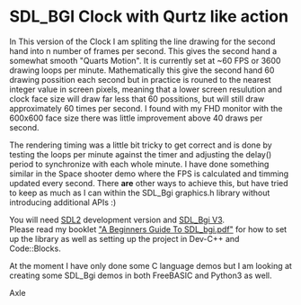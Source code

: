 # SDL_BGI Clock with Qurtz like action

In This version of the Clock I am spliting the line drawing for the second hand into n number of frames per second. This gives the second hand a somewhat smooth "Quarts Motion". It is currently set at ~60 FPS or 3600 drawing loops per minute. Mathematically this give the second hand 60 drawing possition each second but in practice is rouned to the nearest integer value in screen pixels, meaning that a lower screen resulution and clock face size will draw far less that 60 possitions, but will still draw approximately 60 times per second. I found with my FHD monitor with the 600x600 face size there was little improvement above 40 draws per second.
  
The rendering timing was a little bit tricky to get correct and is done by testing the loops per minute against the timer and adjusting the delay() period to synchronize with each whole minute. I have done something similar in the Space shooter demo where the FPS is calculated and timming updated every second.
There **are** other ways to achieve this, but have tried to keep as much as I can within the SDL_Bgi graphics.h library without introducing additional APIs :)


You will need [SDL2](https://github.com/libsdl-org/SDL) development version and [SDL_Bgi V3](https://sdl-bgi.sourceforge.io/).  
Please read my booklet ["A Beginners Guide To SDL_bgi.pdf"](https://github.com/Axle-Ozz-i-sofT/A-BEGINNERS-GUIDE-TO-PROGRAMMING/tree/main/Supplimental/A%20Beginners_Guide_To_SDL_bgi) for how to set up the library as well as setting up the project in Dev-C++ and Code::Blocks.

At the moment I have only done some C language demos but I am looking at creating some SDL_Bgi demos in both FreeBASIC and Python3 as well.

Axle  
